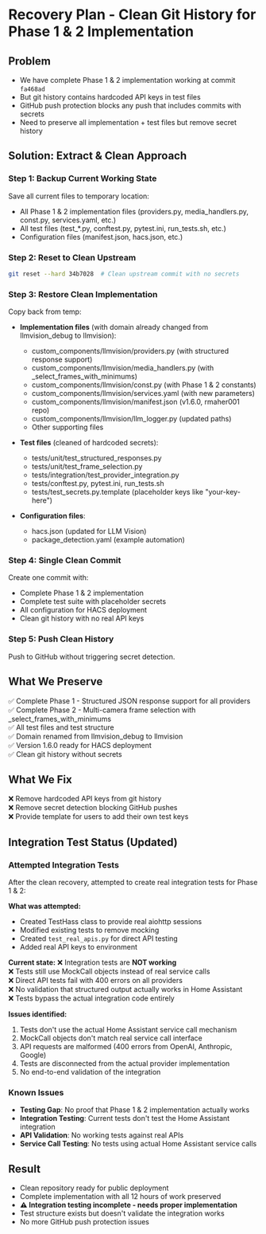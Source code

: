 # Recovery Plan - Clean Git History for Phase 1 & 2 Implementation

## Problem
- We have complete Phase 1 & 2 implementation working at commit `fa468ad`
- But git history contains hardcoded API keys in test files
- GitHub push protection blocks any push that includes commits with secrets
- Need to preserve all implementation + test files but remove secret history

## Solution: Extract & Clean Approach

### Step 1: Backup Current Working State
Save all current files to temporary location:
- All Phase 1 & 2 implementation files (providers.py, media_handlers.py, const.py, services.yaml, etc.)
- All test files (test_*.py, conftest.py, pytest.ini, run_tests.sh, etc.)
- Configuration files (manifest.json, hacs.json, etc.)

### Step 2: Reset to Clean Upstream
```bash
git reset --hard 34b7028  # Clean upstream commit with no secrets
```

### Step 3: Restore Clean Implementation
Copy back from temp:
- **Implementation files** (with domain already changed from llmvision_debug to llmvision):
  - custom_components/llmvision/providers.py (with structured response support)
  - custom_components/llmvision/media_handlers.py (with _select_frames_with_minimums)
  - custom_components/llmvision/const.py (with Phase 1 & 2 constants)
  - custom_components/llmvision/services.yaml (with new parameters)
  - custom_components/llmvision/manifest.json (v1.6.0, rmaher001 repo)
  - custom_components/llmvision/llm_logger.py (updated paths)
  - Other supporting files

- **Test files** (cleaned of hardcoded secrets):
  - tests/unit/test_structured_responses.py
  - tests/unit/test_frame_selection.py
  - tests/integration/test_provider_integration.py
  - tests/conftest.py, pytest.ini, run_tests.sh
  - tests/test_secrets.py.template (placeholder keys like "your-key-here")

- **Configuration files**:
  - hacs.json (updated for LLM Vision)
  - package_detection.yaml (example automation)

### Step 4: Single Clean Commit
Create one commit with:
- Complete Phase 1 & 2 implementation
- Complete test suite with placeholder secrets
- All configuration for HACS deployment
- Clean git history with no real API keys

### Step 5: Push Clean History
Push to GitHub without triggering secret detection.

## What We Preserve
✅ Complete Phase 1 - Structured JSON response support for all providers  
✅ Complete Phase 2 - Multi-camera frame selection with _select_frames_with_minimums  
✅ All test files and test structure  
✅ Domain renamed from llmvision_debug to llmvision  
✅ Version 1.6.0 ready for HACS deployment  
✅ Clean git history without secrets  

## What We Fix
❌ Remove hardcoded API keys from git history  
❌ Remove secret detection blocking GitHub pushes  
❌ Provide template for users to add their own test keys  

## Integration Test Status (Updated)

### Attempted Integration Tests
After the clean recovery, attempted to create real integration tests for Phase 1 & 2:

**What was attempted:**
- Created TestHass class to provide real aiohttp sessions
- Modified existing tests to remove mocking
- Created `test_real_apis.py` for direct API testing
- Added real API keys to environment

**Current state:**
❌ Integration tests are **NOT working**  
❌ Tests still use MockCall objects instead of real service calls  
❌ Direct API tests fail with 400 errors on all providers  
❌ No validation that structured output actually works in Home Assistant  
❌ Tests bypass the actual integration code entirely  

**Issues identified:**
1. Tests don't use the actual Home Assistant service call mechanism
2. MockCall objects don't match real service call interface
3. API requests are malformed (400 errors from OpenAI, Anthropic, Google)
4. Tests are disconnected from the actual provider implementation
5. No end-to-end validation of the integration

### Known Issues
- **Testing Gap**: No proof that Phase 1 & 2 implementation actually works
- **Integration Testing**: Current tests don't test the Home Assistant integration
- **API Validation**: No working tests against real APIs
- **Service Call Testing**: No tests using actual Home Assistant service calls

## Result
- Clean repository ready for public deployment
- Complete implementation with all 12 hours of work preserved  
- **⚠️ Integration testing incomplete - needs proper implementation**
- Test structure exists but doesn't validate the integration works
- No more GitHub push protection issues